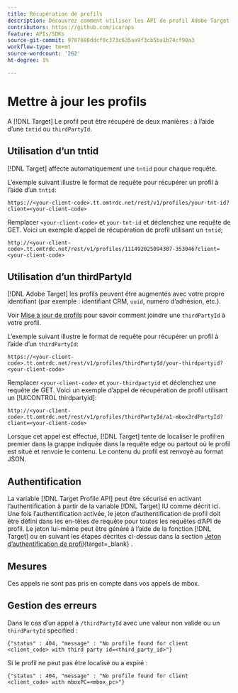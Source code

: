 ```yaml
---
title: Récupération de profils
description: Découvrez comment utiliser les API de profil Adobe Target pour récupérer les données de visiteur à utiliser dans [!DNL Target].
contributors: https://github.com/icaraps
feature: APIs/SDKs
source-git-commit: 9707680ddcf0c373c635aa9f3cb5ba1b74cf90a3
workflow-type: tm+mt
source-wordcount: '262'
ht-degree: 1%

---
```


# Mettre à jour les profils

A [!DNL Target] Le profil peut être récupéré de deux manières : à l’aide d’une `tntid` ou `thirdPartyId`.

## Utilisation d’un tntid

[!DNL Target] affecte automatiquement une `tntid` pour chaque requête.

L’exemple suivant illustre le format de requête pour récupérer un profil à l’aide d’un `tntid`:

```
https://<your-client-code>.tt.omtrdc.net/rest/v1/profiles/your-tnt-id?client=<your-client-code>
```

Remplacer `<your-client-code>` et `your-tnt-id` et déclenchez une requête de GET. Voici un exemple d’appel de récupération de profil utilisant un `tntid`;

```
http://<your-client-code>.tt.omtrdc.net/rest/v1/profiles/111492025094307-353046?client=<your-client-code>
```

## Utilisation d’un thirdPartyId

[!DNL Adobe Target] les profils peuvent être augmentés avec votre propre identifiant (par exemple : identifiant CRM, `uuid`, numéro d’adhésion, etc.).

Voir [Mise à jour de profils](/help/dev/administer/profile-api/profile-api-overview.md) pour savoir comment joindre une `thirdPartyId` à votre profil.

L’exemple suivant illustre le format de requête pour récupérer un profil à l’aide d’un `thirdPartyId`:

```
https://<your-client-code>.tt.omtrdc.net/rest/v1/profiles/thirdPartyId/your-thirdpartyid?<your-client-code>
```

Remplacer `<your-client-code>` et `your-thirdpartyid` et déclenchez une requête de GET. Voici un exemple d’appel de récupération de profil utilisant un [!UICONTROL thirdpartyid]:

```
http://<your-client-code>.tt.omtrdc.net/rest/v1/profiles/thirdPartyId/a1-mbox3rdPartyId?client=<your-client-code>
```

Lorsque cet appel est effectué, [!DNL Target] tente de localiser le profil en premier dans la grappe indiquée dans la requête edge ou partout où le profil est situé et renvoie le contenu. Le contenu du profil est renvoyé au format JSON.

## Authentification

La variable [!DNL Target Profile API] peut être sécurisé en activant l’authentification à partir de la variable [!DNL Target] IU comme décrit ici. Une fois l’authentification activée, le jeton d’authentification de profil doit être défini dans les en-têtes de requête pour toutes les requêtes d’API de profil. Le jeton lui-même peut être généré à l’aide de la fonction [!DNL Target] ou en suivant les étapes décrites ci-dessus dans la section [Jeton d’authentification de profil](https://developers.adobetarget.com/api/#authentication-tokens){target=_blank} .

## Mesures

Ces appels ne sont pas pris en compte dans vos appels de mbox.

## Gestion des erreurs

Dans le cas d’un appel à `/thirdPartyId` avec une valeur non valide ou un `thirdPartyId` specified :

```
{"status" : 404, "message" : "No profile found for client <client_code> with third party id=<third_party_id>"}
```

Si le profil ne peut pas être localisé ou a expiré :

```
{"status" : 404, "message" : "No profile found for client <client_code> with mboxPC=<mbox_pc>"}
```
